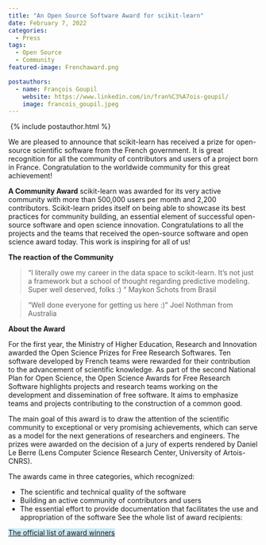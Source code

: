 ```yaml
---
title: "An Open Source Software Award for scikit-learn"
date: February 7, 2022
categories:
  - Press
tags:
  - Open Source
  - Community
featured-image: Frenchaward.png

postauthors:
  - name: François Goupil
    website: https://www.linkedin.com/in/fran%C3%A7ois-goupil/
    image: francois_goupil.jpeg 
---
```


<div>
  <img src="/blog/assets/images/posts_images/{{ page.featured-image }}" alt="">
  {% include postauthor.html %}
</div>

We are pleased to announce that scikit-learn has received a prize for open-source scientific software from the French government. It is great recognition for all the community of contributors and users of a project born in France. Congratulation to the worldwide community for this great achievement!

__A Community Award__ 
scikit-learn was awarded for its very active community with more than 500,000 users per month and 2,200 contributors. Scikit-learn prides itself on being able to showcase its best practices for community building, an essential element of successful open-source software and open science innovation. Congratulations to all the projects and the teams that received the open-source software and open science award today. This work is inspiring for all of us!

__The reaction of the Community__

>“I literally owe my career in the data space to scikit-learn. It’s not just a framework but a school of thought regarding predictive modeling. Super well deserved, folks :) “ 
Maykon Schots from Brasil

>“Well done everyone for getting us here :)” 
Joel Nothman from Australia

__About the Award__

For the first year, the Ministry of Higher Education, Research and Innovation awarded the Open Science Prizes for Free Research Softwares. Ten software developed by French teams were rewarded for their contribution to the advancement of scientific knowledge.
As part of the second National Plan for Open Science, the Open Science Awards for Free Research Software highlights projects and research teams working on the development and dissemination of free software. It aims to emphasize teams and projects contributing to the construction of a common good.

The main goal of this award is to draw the attention of the scientific community to exceptional or very promising achievements, which can serve as a model for the next generations of researchers and engineers. The prizes were awarded on the decision of a jury of experts rendered by Daniel Le Berre (Lens Computer Science Research Center, University of Artois-CNRS).

The awards came in three categories, which recognized: 
- The scientific and technical quality of the software
- Building an active community of contributors and users
- The essential effort to provide documentation that facilitates the use and appropriation of the software
See the whole list of award recipients:

<span style="background-color: #CAE9F5;">  [The official list of award winners](https://www.ouvrirlascience.fr/remise-des-prix-science-ouverte-du-logiciel-libre-de-la-recherche/) </span>
